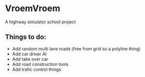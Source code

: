 # VroemVroem
A highway simulator school project

## Things to do:
- Add random multi lane roads (free from grid so a polyline thing)
- Add car driver AI
- Add take over car
- Add road construction tools
- Add trafic control things
